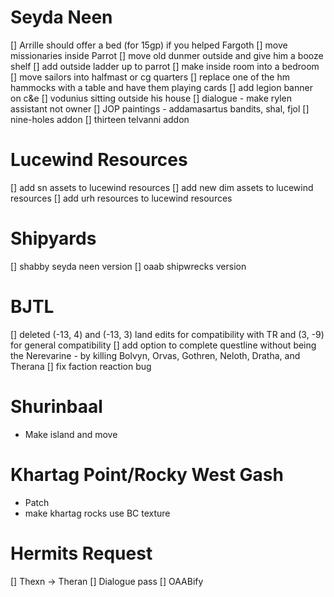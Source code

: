 Seyda Neen
============
[] Arrille should offer a bed (for 15gp) if you helped Fargoth
[] move missionaries inside Parrot
[] move old dunmer outside and give him a booze shelf
[] add outside ladder up to parrot
[] make inside room into a bedroom
[] move sailors into halfmast or cg quarters
[] replace one of the hm hammocks with a table and have them playing cards
[] add legion banner on c&e
[] vodunius sitting outside his house
[] dialogue - make rylen assistant not owner
[] JOP paintings - addamasartus bandits, shal, fjol
[] nine-holes addon
[] thirteen telvanni addon

Lucewind Resources
===================
[] add sn assets to lucewind resources
[] add new dim assets to lucewind resources
[] add urh resources to lucewind resources

Shipyards
=============
[] shabby seyda neen version
[] oaab shipwrecks version

BJTL
===================
[] deleted (-13, 4) and (-13, 3) land edits for compatibility with TR and (3, -9) for general compatibility
[] add option to complete questline without being the Nerevarine - by killing Bolvyn, Orvas, Gothren, Neloth, Dratha, and Therana
[] fix faction reaction bug

Shurinbaal
=====================
- Make island and move

Khartag Point/Rocky West Gash
=======================
- Patch
- make khartag rocks use BC texture

Hermits Request
=======================
[] Thexn -> Theran
[] Dialogue pass
[] OAABify